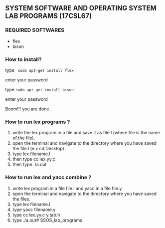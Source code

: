 ## SYSTEM SOFTWARE AND OPERATING SYSTEM LAB PROGRAMS (17CSL67)

### REQUIRED SOFTWARES
* flex
* bison


### How to install?

type ` sudo apt-get install flex`

enter your password

type `sudo apt-get install bison`

enter your password

Boom!!! you are done .

### How to run lex programs ?
1. write the lex program in a file and save it as file.l (where file is the name of the file).
2. open the terminal and navigate to the directory where you have saved the file.l  (e.x cd Desktop)
3. type  lex filename.l
4. then type  cc lex.yy.c 
5. then type  ./a.out

### How to run lex and yacc combine ?
1. write lex program in a file file.l and yacc in a file file.y
2. open the terminal and navigate to the directory where you have saved the files.
3. type lex filename.l
4. type yacc filename.y
5. type cc lex.yy.c y.tab.h 
6. type ./a.out# SSOS_lab_programs
